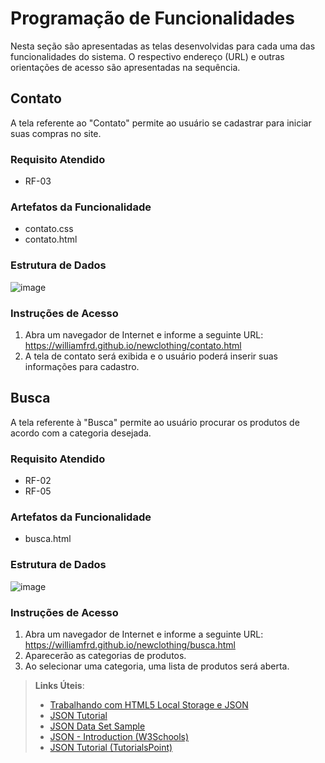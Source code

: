# Programação de Funcionalidades

Nesta seção são apresentadas as telas desenvolvidas para cada uma das funcionalidades do sistema. O respectivo endereço (URL) e outras orientações de acesso são apresentadas na sequência.

## Contato

A tela referente ao "Contato" permite ao usuário se cadastrar para iniciar suas compras no site.

### Requisito Atendido
- RF-03

### Artefatos da Funcionalidade
- contato.css
- contato.html

### Estrutura de Dados
![image](https://user-images.githubusercontent.com/89881486/138779954-04d6ea9a-42c1-40ba-b260-eec9146d578d.png)

### Instruções de Acesso
1.	Abra um navegador de Internet e informe a seguinte URL: https://williamfrd.github.io/newclothing/contato.html 
2.	A tela de contato será exibida e o usuário poderá inserir suas informações para cadastro.

## Busca

A tela referente à "Busca" permite ao usuário procurar os produtos de acordo com a categoria desejada.

### Requisito Atendido
- RF-02
- RF-05

### Artefatos da Funcionalidade
- busca.html

### Estrutura de Dados
![image](https://user-images.githubusercontent.com/89881486/138781882-171b1029-0d06-485a-9833-e89299565f43.png)

### Instruções de Acesso
1.	Abra um navegador de Internet e informe a seguinte URL: https://williamfrd.github.io/newclothing/busca.html
2.	Aparecerão as categorias de produtos.
3.	Ao selecionar uma categoria, uma lista de produtos será aberta.

> **Links Úteis**:
>
> - [Trabalhando com HTML5 Local Storage e JSON](https://www.devmedia.com.br/trabalhando-com-html5-local-storage-e-json/29045)
> - [JSON Tutorial](https://www.w3resource.com/JSON)
> - [JSON Data Set Sample](https://opensource.adobe.com/Spry/samples/data_region/JSONDataSetSample.html)
> - [JSON - Introduction (W3Schools)](https://www.w3schools.com/js/js_json_intro.asp)
> - [JSON Tutorial (TutorialsPoint)](https://www.tutorialspoint.com/json/index.htm)
